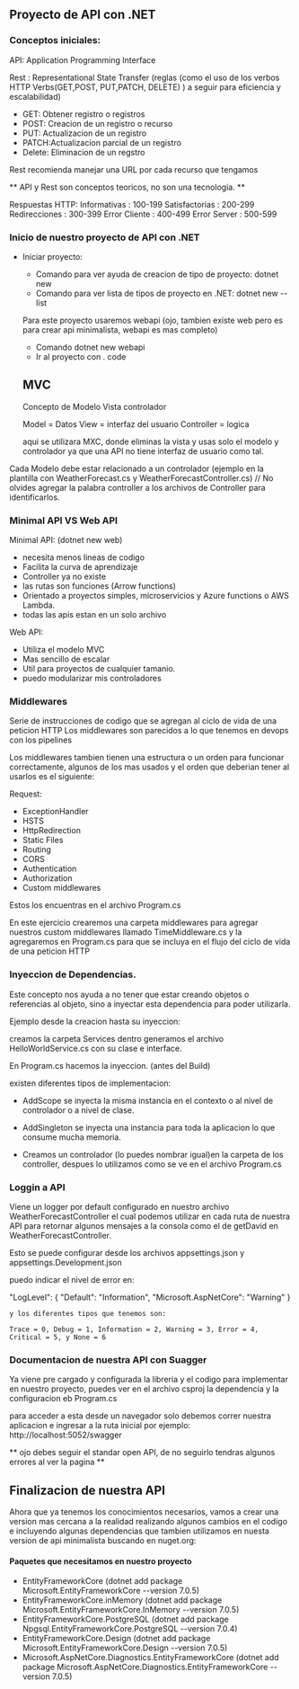 ## Proyecto de API con .NET

### Conceptos iniciales:

API: Application Programming Interface

Rest : Representational State Transfer (reglas (como el uso de los verbos HTTP Verbs(GET,POST, PUT,PATCH, DELETE) ) a seguir para eficiencia y escalabilidad)

- GET: Obtener registro o registros
- POST: Creacion de un registro o recurso
- PUT: Actualizacion de un registro
- PATCH:Actualizacion parcial de un registro
- Delete: Eliminacion de un regstro

Rest recomienda manejar una URL por cada recurso que tengamos

** API y Rest son conceptos teoricos, no son una tecnologia. **

Respuestas HTTP:
Informativas : 100-199
Satisfactorias : 200-299
Redirecciones : 300-399
Error Cliente : 400-499
Error Server : 500-599

### Inicio de nuestro proyecto de API con .NET

- Iniciar proyecto:

  - Comando para ver ayuda de creacion de tipo de proyecto: dotnet new
  - Comando para ver lista de tipos de proyecto en .NET: dotnet new --list

  Para este proyecto usaremos webapi (ojo, tambien existe web pero es para crear api minimalista, webapi es mas completo)

  - Comando dotnet new webapi
  - Ir al proyecto con . code

  ## MVC

  Concepto de Modelo Vista controlador

  Model = Datos
  View = interfaz del usuario
  Controller = logica

  aqui se utilizara MXC, donde eliminas la vista y usas solo el modelo y controlador ya que una API no tiene interfaz de usuario como tal.

Cada Modelo debe estar relacionado a un controlador (ejemplo en la plantilla con WeatherForecast.cs y WeatherForecastController.cs) // No olvides agregar la palabra controller a los archivos de Controller para identificarlos.

### Minimal API VS Web API

Minimal API: (dotnet new web)

- necesita menos lineas de codigo
- Facilita la curva de aprendizaje
- Controller ya no existe
- las rutas son funciones (Arrow functions)
- Orientado a proyectos simples, microservicios y Azure functions o AWS Lambda.
- todas las apis estan en un solo archivo

Web API:

- Utiliza el modelo MVC
- Mas sencillo de escalar
- Util para proyectos de cualquier tamanio.
- puedo modularizar mis controladores

### Middlewares

Serie de instrucciones de codigo que se agregan al ciclo de vida de una peticion HTTP
Los middlewares son parecidos a lo que tenemos en devops con los pipelines

Los middlewares tambien tienen una estructura o un orden para funcionar correctamente, algunos de los mas usados y el orden que deberian tener al usarlos es el siguiente:

Request:

- ExceptionHandler
- HSTS
- HttpRedirection
- Static Files
- Routing
- CORS
- Authentication
- Authorization
- Custom middlewares

Estos los encuentras en el archivo Program.cs

En este ejercicio crearemos una carpeta middlewares para agregar nuestros custom middlewares llamado TimeMiddleware.cs y la agregaremos en Program.cs para que se incluya en el flujo del ciclo de vida de una peticion HTTP

### Inyeccion de Dependencias.

Este concepto nos ayuda a no tener que estar creando objetos o referencias al objeto, sino a inyectar esta dependencia para poder utilizarla.

Ejemplo desde la creacion hasta su inyeccion:

creamos la carpeta Services
dentro generamos el archivo HelloWorldService.cs con su clase e interface.

En Program.cs hacemos la inyeccion. (antes del Build)

existen diferentes tipos de implementacion:

- AddScope se inyecta la misma instancia en el contexto o al nivel de controlador o a nivel de clase.
- AddSingleton se inyecta una instancia para toda la aplicacion lo que consume mucha memoria.

- Creamos un controlador (lo puedes nombrar igual)en la carpeta de los controller, despues lo utilizamos como se ve en el archivo Program.cs

### Loggin a API

Viene un logger por default configurado en nuestro archivo WeatherForecastController el cual podemos utilizar en cada ruta de nuestra API para retornar algunos mensajes a la consola como el de getDavid en WeatherForecastController.

Esto se puede configurar desde los archivos appsettings.json y appsettings.Development.json

puedo indicar el nivel de error en:

"LogLevel": {
"Default": "Information",
"Microsoft.AspNetCore": "Warning"
}

    y los diferentes tipos que tenemos son:

    Trace = 0, Debug = 1, Information = 2, Warning = 3, Error = 4, Critical = 5, y None = 6

### Documentacion de nuestra API con Suagger

Ya viene pre cargado y configurada la libreria y el codigo para implementar en nuestro proyecto, puedes ver en el archivo csproj la dependencia y la configuracion eb Program.cs

para acceder a esta desde un navegador solo debemos correr nuestra aplicacion e ingresar a la ruta inicial por ejemplo: http://localhost:5052/swagger

** ojo debes seguir el standar open API, de no seguirlo tendras algunos errores al ver la pagina **

## Finalizacion de nuestra API

Ahora que ya tenemos los conocimientos necesarios, vamos a crear una version mas cercana a la realidad realizando algunos cambios en el codigo e incluyendo algunas dependencias que tambien utilizamos en nuesta version de api minimalista buscando en nuget.org:

#### Paquetes que necesitamos en nuestro proyecto

- EntityFrameworkCore (dotnet add package Microsoft.EntityFrameworkCore --version 7.0.5)
- EntityFrameworkCore.inMemory (dotnet add package Microsoft.EntityFrameworkCore.InMemory --version 7.0.5)
- EntityFrameworkCore.PostgreSQL (dotnet add package Npgsql.EntityFrameworkCore.PostgreSQL --version 7.0.4)
- EntityFrameworkCore.Design (dotnet add package Microsoft.EntityFrameworkCore.Design --version 7.0.5)
- Microsoft.AspNetCore.Diagnostics.EntityFrameworkCore (dotnet add package Microsoft.AspNetCore.Diagnostics.EntityFrameworkCore --version 7.0.5)
